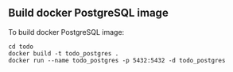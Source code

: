 ## Build docker PostgreSQL image
To build docker PostgreSQL image:
````
cd todo
docker build -t todo_postgres .
docker run --name todo_postgres -p 5432:5432 -d todo_postgres
````